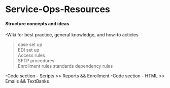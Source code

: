 # Service-Ops-Resources  

#### Structure concepts and ideas  

-Wiki for best practice, general knowledge, and how-to acticles  
> case set up  
> EDI set up  
> Access rules  
> SFTP procedures  
> Enrollment rules standards 
> dependency rules


-Code section - Scripts >> Reports && Enrollment
-Code section - HTML >> Emails && TextBanks
